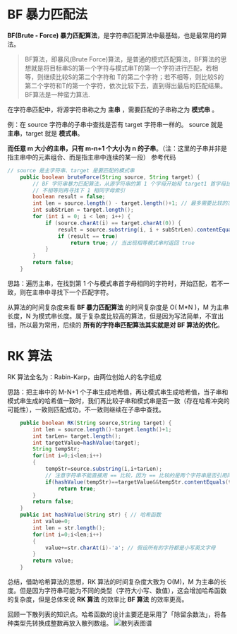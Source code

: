 ﻿# BF 暴力匹配法
**BF(Brute - Force) 暴力匹配算法**，是字符串匹配算法中最基础，也是最常用的算法。
>BF算法，即暴风(Brute Force)算法，是普通的模式匹配算法，BF算法的思想就是将目标串S的第一个字符与模式串T的第一个字符进行匹配，若相等，则继续比较S的第二个字符和 T的第二个字符；若不相等，则比较S的第二个字符和T的第一个字符，依次比较下去，直到得出最后的匹配结果。BF算法是一种蛮力算法.

在字符串匹配中，将源字符串称之为 **主串** ，需要匹配的子串称之为 **模式串** 。

例：在 source 字符串的子串中查找是否有 target 字符串一样的。 source 就是 **主串**，target 就是 **模式串**。

**而任意 m 大小的主串，只有 m-n+1 个大小为 n 的子串**。（注：这里的子串并非是指主串中的元素组合、而是指主串中连续的某一段）
参考代码
```java
// source 是主字符串、target 是要匹配的模式串
    public boolean bruteForce(String source, String target) {
        // BF 字符串暴力匹配算法，从源字符串的第 1 个字母开始和 target1 首字母比较，若相等则依次向后比较
        // 不相等则再寻找下 1 相同字母索引
        boolean result = false;
        int len = source.length() - target.length()+1; // 最多需要比较的次数
        int subStrLen = target.length();
        for (int i = 0; i < len; i++) {
            if (source.charAt(i) == target.charAt(0)) {
                result = source.substring(i, i + subStrLen).contentEquals(target);
                if (result == true)
                    return true; // 当出现相等模式串时返回 true
            }
        }
        return false;
    }
```
思路：遍历主串，在找到第 1 个与模式串首字母相同的字符时，开始匹配，若不一致，则在主串中寻找下一个匹配字符。

从算法的时间复杂度来看 **BF 暴力匹配算法** 的时间复杂度是 O( M*N )，M 为主串长度，N 为模式串长度。属于复杂度比较高的算法，但是因为写法简单，不宜出错，所以最为常用，后续的 **所有的字符串匹配算法其实就是对 BF 算法的优化**。
# RK 算法
RK 算法全名为：Rabin-Karp，由两位创始人的名字组成

思路：把主串中的 M-N+1 个子串生成哈希值，再让模式串生成哈希值，当子串和模式串生成的哈希值一致时，我们再比较子串和模式串是否一致（存在哈希冲突的可能性），一致则匹配成功，不一致则继续在子串中查找。
```java
	public boolean RK(String source,String target) {
        int len = source.length()-target.length()+1;
        int tarLen= target.length();
        int targetValue=hashValue(target);
        String tempStr;
        for(int i=0;i<len;i++)
        {
            tempStr=source.substring(i,i+tarLen);
            // 注意字符串不能直接用 == 比较，因为 == 比较的是两个字符串是否引用同一对象
            if(hashValue(tempStr)==targetValue&&tempStr.contentEquals(target)) 
                return true;
        }
        return false;
    }
	public int hashValue(String str) { // 哈希函数
        int value=0;
        int len = str.length();
        for(int i=0;i<len;i++)
        {
            value+=str.charAt(i)-'a'; // 假设所有的字符都是小写英文字母
        }
        return value;
    }
```
总结，借助哈希算法的思想，RK 算法的时间复杂度大致为 O(M)，M 为主串的长度。但是因为字符串可能为不同的类型（字符大小写、数值），这会增加哈希函数的复杂度，但是总体来说 **RK 算法** 的效率比 **BF 算法** 的效率更高。

回顾一下散列表的知识点。哈希函数的设计主要还是采用了「除留余数法」，将各种类型先转换成整数再放入散列数组。
![散列表图谱](https://img-blog.csdnimg.cn/20190421150345792.png)
